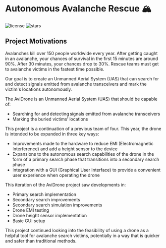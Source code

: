 <!--

**Here are some ideas to get you started:**

🙋‍♀️ A short introduction - what is your organization all about?
🌈 Contribution guidelines - how can the community get involved?
👩‍💻 Useful resources - where can the community find your docs? Is there anything else the community should know?
🍿 Fun facts - what does your team eat for breakfast?
🧙 Remember, you can do mighty things with the power of [Markdown](https://docs.github.com/github/writing-on-github/getting-started-with-writing-and-formatting-on-github/basic-writing-and-formatting-syntax)
-->

# Autonomous Avalanche Rescue 🏔

![license](https://img.shields.io/github/license/AviDrone/AviDrone)
![stars](https://img.shields.io/github/stars/AviDrone/AviDrone?style=social)

## Project Motivations

Avalanches kill over 150 people worldwide every year. After getting caught in an avalanche, your chances of survival in the first 15 minutes are around 90%. After 30 minutes, your chances drop to 30%. Rescue teams must get to avalanche victims in the fastest time possible.

Our goal is to create an Unmanned Aerial System (UAS) that can search for and detect signals emitted from avalanche transceivers and mark the victim's locations autonomously.

The AviDrone is an Unmanned Aerial System (UAS) that should be capable of: 

- Searching for and detecting signals emitted from avalanche transceivers 
- Marking the buried victims’ locations 

This project is a continuation of a previous team of four. This year, the drone is intended to be expanded in three key ways: 

- Improvements made to the hardware to reduce EMI (Electromagnetic Interference) and add a height sensor to the device 
- Expansions to the autonomous search capabilities of the drone in the form of a primary search phase that transitions into a secondary search phase 
- Integration with a GUI (Graphical User Interface) to provide a convenient user experience when operating the drone 

This iteration of the AviDrone project saw developments in: 

- Primary search implementation 
- Secondary search improvements 
- Secondary search simulation improvements 
- Drone EMI testing 
- Drone height sensor implementation 
- Basic GUI setup 

This project continued looking into the feasibility of using a drone as a helpful tool for avalanche search victims, potentially in a way that is quicker and safer than traditional methods.  
